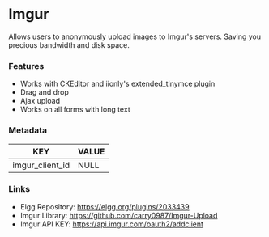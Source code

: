 # Imgur
Allows users to anonymously upload images to Imgur's servers. Saving you precious bandwidth and disk space.

### Features
* Works with CKEditor and iionly's extended_tinymce plugin
* Drag and drop
* Ajax upload
* Works on all forms with long text

### Metadata
KEY | VALUE
------------- | -------------
imgur_client_id | NULL

### Links
* Elgg Repository: https://elgg.org/plugins/2033439
* Imgur Library: https://github.com/carry0987/Imgur-Upload
* Imgur API KEY: https://api.imgur.com/oauth2/addclient